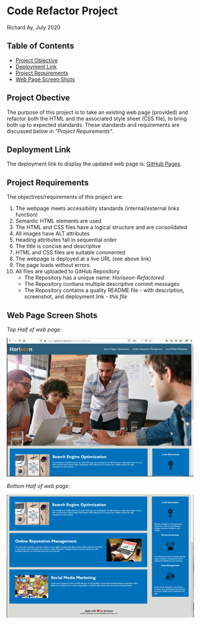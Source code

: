 # Code Refactor Project
Richard Ay, July 2020

## Table of Contents
* [Project Objective](#project-objective)
* [Deployment Link](#deploymnet-link)
* [Project Requirements](#project-requirements)
* [Web Page Screen Shots](#web-page-screen-shots)

## Project Obective
The purpose of this project is to take an existing web page (provided) and
refactor both the HTML and the associated style sheet (CSS file), to bring
both up to expected standards. These standards and requirements are discussed
below in *"Project Requirements"*.

## Deployment Link
The deployment link to display the updated web page is: 
[GitHub Pages](https://captainrich.github.io/Horiseon-Refactored/).

## Project Requirements
The objectives/requirements of this project are:

1) The webpage meets accessibility standards (internal/external links function)
2) Semantic HTML elements are used
3) The HTML and CSS files have a logical structure and are consolidated
4) All images have ALT attributes
5) Heading attributes fall in sequential order
6) The title is concise and descriptive
7) HTML and CSS files are suitable commented
8) The webpage is deployed at a live URL (see above link)
9) The page loads without errors
10) All files are uploaded to GitHub Repository
    - The Repository has a unique name: *Horiseon-Refactored*
    - The Repository contians multiple descriptive commit messages
    - The Repository contains a quality README file - with description, 
      screenshot, and deployment link - *this file*

## Web Page Screen Shots

*Top Half of web page:*

![Top Half](https://github.com/CaptainRich/Horiseon-Refactored/blob/master/WebPage-Part1.PNG)

*Bottom Half of web page:*

![Bottom Half](https://github.com/CaptainRich/Horiseon-Refactored/blob/master/WebPage-Part2.PNG)


